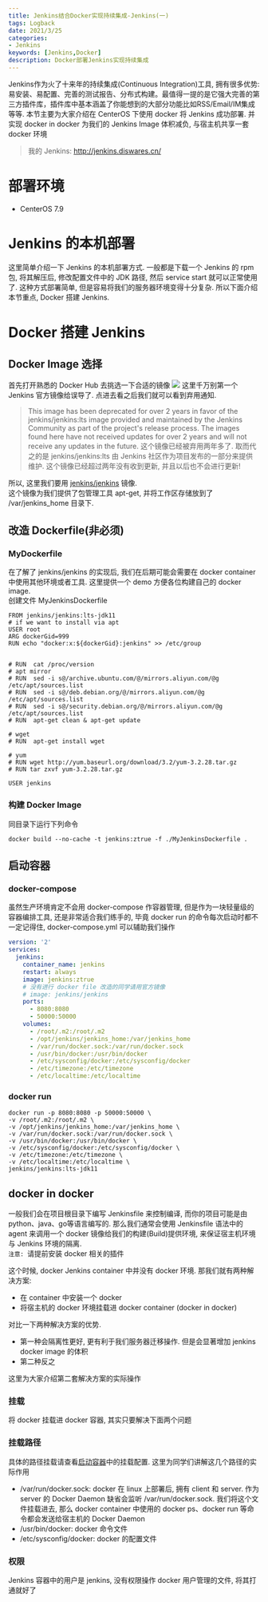 ```yaml
---
title: Jenkins结合Docker实现持续集成-Jenkins(一)   
tags: Logback
date: 2021/3/25
categories:
- Jenkins
keywords: [Jenkins,Docker]
description: Docker部署Jenkins实现持续集成  
---
```

Jenkins作为火了十来年的持续集成(Continuous Integration)工具, 拥有很多优势: 易安装、易配置、完善的测试报告、分布式构建。最值得一提的是它强大完善的第三方插件库，插件库中基本涵盖了你能想到的大部分功能比如RSS/Email/IM集成等等. 本节主要为大家介绍在 CenterOS 下使用 docker 将 Jenkins 成功部署. 并实现 docker in docker 为我们的 Jenkins Image 体积减负, 与宿主机共享一套 docker 环境

> 我的 Jenkins: http://jenkins.diswares.cn/

<!-- more -->
# 部署环境
- CenterOS 7.9
# Jenkins 的本机部署
这里简单介绍一下 Jenkins 的本机部署方式. 一般都是下载一个 Jenkins 的 rpm 包, 将其解压后, 修改配置文件中的 JDK 路径, 然后 service start 就可以正常使用了. 这种方式部署简单, 但是容易将我们的服务器环境变得十分复杂. 所以下面介绍本节重点, Docker 搭建 Jenkins.
# Docker 搭建 Jenkins
## Docker Image 选择
首先打开熟悉的 Docker Hub 去挑选一下合适的镜像
![](docker-hub.png)
这里千万别第一个 Jenkins 官方镜像给误导了. 点进去看之后我们就可以看到弃用通知. 
> This image has been deprecated for over 2 years in favor of the jenkins/jenkins:lts image provided and maintained by the Jenkins Community as part of the project's release process. The images found here have not received updates for over 2 years and will not receive any updates in the future.
> 这个镜像已经被弃用两年多了. 取而代之的是 jenkins/jenkins:lts 由 Jenkins 社区作为项目发布的一部分来提供维护. 这个镜像已经超过两年没有收到更新, 并且以后也不会进行更新!

所以, 这里我们要用 [jenkins/jenkins](https://hub.docker.com/r/jenkins/jenkins) 镜像.   
这个镜像为我们提供了包管理工具 apt-get, 并将工作区存储放到了 /var/jenkins_home 目录下.  

## 改造 Dockerfile(非必须)
### MyDockerfile
在了解了 jenkins/jenkins 的实现后, 我们在后期可能会需要在 docker container 中使用其他环境或者工具. 这里提供一个 demo 方便各位构建自己的 docker image.  
创建文件 MyJenkinsDockerfile
```shell
FROM jenkins/jenkins:lts-jdk11
# if we want to install via apt
USER root
ARG dockerGid=999
RUN echo "docker:x:${dockerGid}:jenkins" >> /etc/group


# RUN  cat /proc/version
# apt mirror
# RUN  sed -i s@/archive.ubuntu.com/@/mirrors.aliyun.com/@g /etc/apt/sources.list
# RUN  sed -i s@/deb.debian.org/@/mirrors.aliyun.com/@g /etc/apt/sources.list
# RUN  sed -i s@/security.debian.org/@/mirrors.aliyun.com/@g /etc/apt/sources.list
# RUN  apt-get clean & apt-get update

# wget
# RUN  apt-get install wget

# yum
# RUN wget http://yum.baseurl.org/download/3.2/yum-3.2.28.tar.gz
# RUN tar zxvf yum-3.2.28.tar.gz

USER jenkins
```

### 构建 Docker Image

同目录下运行下列命令
```shell
docker build --no-cache -t jenkins:ztrue -f ./MyJenkinsDockerfile .
```

## 启动容器
### docker-compose
虽然生产环境肯定不会用 docker-compose 作容器管理, 但是作为一块轻量级的容器编排工具, 还是非常适合我们练手的, 毕竟 docker run 的命令每次启动时都不一定记得住, docker-compose.yml 可以辅助我们操作
```yaml
version: '2'
services:
  jenkins:
    container_name: jenkins
    restart: always
    image: jenkins:ztrue
    # 没有进行 docker file 改造的同学请用官方镜像
    # image: jenkins/jenkins
    ports:
      - 8080:8080
      - 50000:50000
    volumes:
      - /root/.m2:/root/.m2
      - /opt/jenkins/jenkins_home:/var/jenkins_home
      - /var/run/docker.sock:/var/run/docker.sock
      - /usr/bin/docker:/usr/bin/docker
      - /etc/sysconfig/docker:/etc/sysconfig/docker
      - /etc/timezone:/etc/timezone
      - /etc/localtime:/etc/localtime
```

### docker run
```shell
docker run -p 8080:8080 -p 50000:50000 \
-v /root/.m2:/root/.m2 \
-v /opt/jenkins/jenkins_home:/var/jenkins_home \
-v /var/run/docker.sock:/var/run/docker.sock \
-v /usr/bin/docker:/usr/bin/docker \
-v /etc/sysconfig/docker:/etc/sysconfig/docker \
-v /etc/timezone:/etc/timezone \
-v /etc/localtime:/etc/localtime \
jenkins/jenkins:lts-jdk11
```

## docker in docker
一般我们会在项目根目录下编写 Jenkinsfile 来控制编译, 而你的项目可能是由 python、java、go等语言编写的. 那么我们通常会使用 Jenkinsfile 语法中的 agent 来调用一个 docker 镜像给我们的构建(Build)提供环境, 来保证宿主机环境与 Jenkins 环境的隔离.   
`注意: `请提前安装 docker 相关的插件

这个时候, docker Jenkins container 中并没有 docker 环境. 那我们就有两种解决方案: 
- 在 container 中安装一个 docker
- 将宿主机的 docker 环境挂载进 docker container (docker in docker)

对比一下两种解决方案的优势.
- 第一种会隔离性更好, 更有利于我们服务器迁移操作. 但是会显著增加 jenkins docker image 的体积
- 第二种反之

这里为大家介绍第二套解决方案的实际操作  

### 挂载
将 docker 挂载进 docker 容器, 其实只要解决下面两个问题 
### 挂载路径
具体的路径挂载请查看[启动容器](#启动容器)中的挂载配置. 这里为同学们讲解这几个路径的实际作用  
- /var/run/docker.sock: docker 在 linux 上部署后, 拥有 client 和 server. 作为 server 的 Docker Daemon 缺省会监听 /var/run/docker.sock. 我们将这个文件挂载进去, 那么 docker container 中使用的 docker ps、docker run 等命令都会发送给宿主机的 Docker Daemon
- /usr/bin/docker: docker 命令文件
- /etc/sysconfig/docker: docker 的配置文件

### 权限
Jenkins 容器中的用户是 jenkins, 没有权限操作 docker 用户管理的文件, 将其打通就好了

